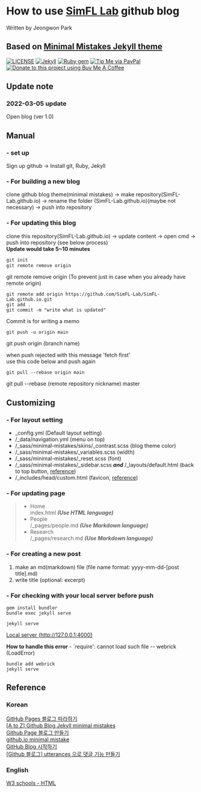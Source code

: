 # How to use [SimFL Lab](https://simfl-lab.github.io/) github blog
Written by Jeongwon Park

## Based on [Minimal Mistakes Jekyll theme](https://mmistakes.github.io/minimal-mistakes/)

[![LICENSE](https://img.shields.io/badge/license-MIT-lightgrey.svg)](https://raw.githubusercontent.com/mmistakes/minimal-mistakes/master/LICENSE)
[![Jekyll](https://img.shields.io/badge/jekyll-%3E%3D%203.7-blue.svg)](https://jekyllrb.com/)
[![Ruby gem](https://img.shields.io/gem/v/minimal-mistakes-jekyll.svg)](https://rubygems.org/gems/minimal-mistakes-jekyll)
[![Tip Me via PayPal](https://img.shields.io/badge/PayPal-tip%20me-green.svg?logo=paypal)](https://www.paypal.me/mmistakes)
[![Donate to this project using Buy Me A Coffee](https://img.shields.io/badge/buy%20me%20a%20coffee-donate-yellow.svg)](https://www.buymeacoffee.com/mmistakes)

## Update note
### 2022-03-05 update
Open blog (ver 1.0)

## Manual
### - set up
Sign up github -> Install git, Ruby, Jekyll
### - For building a new blog 
clone github blog theme(minimal mistakes) -> make repository(SimFL-Lab.github.io) -> rename the folder (SimFL-Lab.github.io)(maybe not necessary) -> push into repository
### - For updating this blog
clone this repository(SimFL-Lab.github.io) -> update content -> open cmd -> push into repository (see below process)  
**Update would take 5~10 minutes**

~~~md
git init
git remote remove origin
~~~
git remote remove origin (To prevent just in case when you already have remote origin)
~~~ 
git remote add origin https://github.com/SimFL-Lab/SimFL-Lab.github.io.git
git add .
git commit -m "write what is updated"
~~~
Commit is for writing a memo
~~~
git push -u origin main
~~~
git push origin (branch name)

when push rejected with this message 'fetch first'  
use this code below and push again
~~~
git pull --rebase origin main
~~~
git pull --rebase (remote repository nickname) master  

## Customizing
### - For layout setting
* _config.yml (Default layout setting)
* /_data/navigation.yml (menu on top)
* /_sass/minimal-mistakes/skins/_contrast.scss (blog theme color)
* /_sass/minimal-mistakes/_variables.scss (width)
* /_sass/minimal-mistakes/_reset.scss (font)
* /_sass/minimal-mistakes/_sidebar.scss ***and*** /_layouts/default.html (back to top button, [reference](https://masunii.github.io/blog_custom/top_button/))
* /_includes/head/custom.html (favicon, [reference](https://danggai.github.io/github.io/Github.io-%ED%8C%8C%EB%B9%84%EC%BD%98-%EC%88%98%EC%A0%95%ED%95%98%EA%B8%B0/))

### - For updating page
> * Home  
index.html ***(Use HTML language)***
> * People  
/_pages/people.md ***(Use Markdown language)***
> * Research  
/_pages/research.md ***(Use Markdown language)***
### - For creating a new post
1. make an md(markdown) file (file name format: yyyy-mm-dd-[post title].md)
2. write title (optional: excerpt)
### - For checking with your local server before push
~~~
gem install bundler
bundle exec jekyll serve
~~~
~~~
jekyll serve
~~~
[Local server (http://127.0.0.1:4000)](http://127.0.0.1:4000)  

**How to handle this error** - `require': cannot load such file -- webrick (LoadError)
~~~
bundle add webrick
jekyll serve
~~~

## Reference
### Korean
[GitHub Pages 블로그 따라하기](https://devinlife.com/howto/)  
[[A to Z] Github Blog Jekyll minimal mistakes](https://eona1301.github.io/a_to_z/GithubBlog/#00-github-blog-a-to-z)  
[Github Page 블로그 만들기](https://jinhoooooou.github.io/tags/#github-page)  
[github.io minimal mistake](https://danggai.github.io/tags/#github-io)  
[GitHub Blog 시작하기](https://honbabzone.com/jekyll/start-gitHubBlog/)  
[[Github 블로그] utterances 으로 댓글 기능 만들기](https://ansohxxn.github.io/blog/utterances/)
### English
[W3 schools - HTML](https://www.w3schools.com/html/default.asp)
